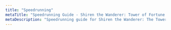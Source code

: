 ```yaml
---
title: "Speedrunning"
metaTitle: "Speedrunning Guide - Shiren the Wanderer: Tower of Fortune Wiki"
metaDescription: "Speedrunning guide for Shiren the Wanderer: The Tower of Fortune and the Dice of Fate."
---
```

